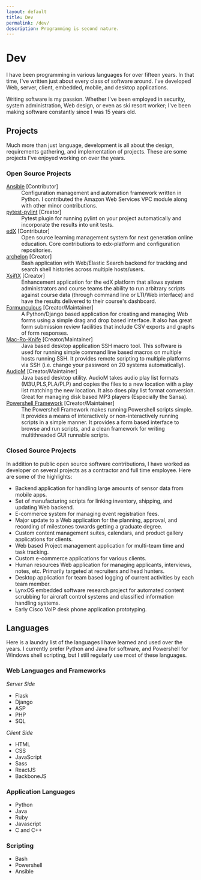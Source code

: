 ```yaml
---
layout: default
title: Dev
permalink: /dev/
description: Programming is second nature.
---
```

# Dev

I have been programming in various languages for over fifteen
years. In that time, I've written just about every class of software
around. I've developed Web, server, client, embedded, mobile, and
desktop applications.

Writing software is my passion. Whether I've been employed in
security, system administration, Web design, or even as ski resort
worker; I've been making software constantly since I was 15 years old.

## Projects

Much more than just language, development is all about the design,
requirements gathering, and implementation of projects. These are some
projects I've enjoyed working on over the years.

### Open Source Projects
<dl>
  <dt>
    <a href="http://ansible.com">Ansible</a> <span>[Contributor]</span>
  </dt>
  <dd>
    Configuration management and automation framework written in
    Python. I contributed the Amazon Web Services VPC module along
    with other minor contributions.
  </dd>
  <dt>
    <a href="http://github.com/carsongee/pytest-pylint">pytest-pylint</a>
    <span>[Creator]</span>
  </dt>
  <dd>
    Pytest plugin for running pylint on your project automatically and incorporate
    the results into unit tests.
  </dd>
  <dt>
    <a href="http://code.edx.org">edX</a> <span>[Contributor]</span>
  </dt>
  <dd>
    Open source learning management system for next generation online
    education. Core contributions to edx-platform and configuration
    repositories.
  </dd>
  <dt>
    <a href="http://archelon.rtfd.org">archelon</a>
    <span>[Creator]</span>
  </dt>
  <dd>
    Bash application with Web/Elastic Search backend for tracking and
    search shell histories across multiple hosts/users.
  </dd>

  <dt>
    <a href="http://github.com/mitocw/xsiftx">XsiftX</a> <span>[Creator]</span>
  </dt>
  <dd>
    Enhancement application for the edX platform that allows system
    administrators and course teams the ability to run arbitrary
    scripts against course data (through command line or LTI/Web
    interface) and have the results delivered to their course's
    dashboard.
  </dd>
  <dt>
    <a href="http://formunculous.org">Formunculous</a> <span>[Creator/Maintainer]</span>
  </dt>
  <dd>
    A Python/Django based application for creating and managing Web
    forms using a simple drag and drop based interface.  It also has
    great form submission review facilities that include CSV exports
    and graphs of form responses.
  </dd>
  <dt>
    <a href="http://mac-ro-knife.sourceforge.net/">Mac-Ro-Knife</a>
    <span>[Creator/Maintainer]</span></dt>
  <dd>
    Java based desktop application SSH macro tool. This software is
    used for running simple command line based macros on multiple
    hosts running SSH. It provides remote scripting to multiple
    platforms via SSH (i.e. change your password on 20 systems
    automatically).
  </dd>
  <dt>
    <a href="http://sourceforge.net/projects/audiom/">AudioM</a>
    <span>[Creator/Maintainer]</span></dt>
  <dd>
    Java based desktop utility. AudioM takes audio play list formats
    (M3U,PLS,PLA/PLP) and copies the files to a new location with a
    play list matching the new location. It also does play list format
    conversion. Great for managing disk based MP3 players (Especially
    the Sansa).
  </dd>
  <dt>
    <a href="http://posh.codeplex.com">Powershell Framework</a>
    <span>[Creator/Maintainer]</span></dt>
  <dd>
    The Powershell Framework makes running Powershell scripts
    simple. It provides a means of interactively or non-interactively
    running scripts in a simple manner. It provides a form based
    interface to browse and run scripts, and a clean framework for
    writing multithreaded GUI runnable scripts.
  </dd>
</dl>

### Closed Source Projects

In addition to public open source software contributions, I have
worked as developer on several projects as a contractor and full
time employee.  Here are some of the highlights:

- Backend application for handling large amounts of sensor data
  from mobile apps.
- Set of manufacturing scripts for linking inventory, shipping, and updating
  Web backend.
- E-commerce system for managing event registration fees.
- Major update to a Web application for the planning, approval, and
  recording of milestones towards getting a graduate degree.
- Custom content management suites, calendars, and product gallery
  applications for clients.
- Web based Project management application for multi-team time and
  task tracking.
- Custom e-commerce applications for various clients.
- Human resources Web application for managing applicants, interviews,
  notes, etc.  Primarily targeted at recruiters and head hunters.
- Desktop application for team based logging of current activities
  by each team member.
- LynxOS embedded software research project for automated content
  scrubbing for aircraft control systems and classified information
  handling systems.
- Early Cisco VoIP desk phone application prototyping.

## Languages

Here is a laundry list of the languages I have learned and used over
the years. I currently prefer Python and Java for software, and
Powershell for Windows shell scripting, but I still regularly use most
of these languages.

### Web Languages and Frameworks

*Server Side*

- Flask
- Django
- ASP
- PHP
- SQL

*Client Side*

- HTML
- CSS
- JavaScript
- Sass
- ReactJS
- BackboneJS

### Application Languages

- Python
- Java
- Ruby
- Javascript
- C and C++

### Scripting

- Bash
- Powershell
- Ansible
